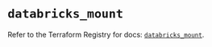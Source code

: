 # `databricks_mount`

Refer to the Terraform Registry for docs: [`databricks_mount`](https://registry.terraform.io/providers/databricks/databricks/1.49.1/docs/resources/mount).
